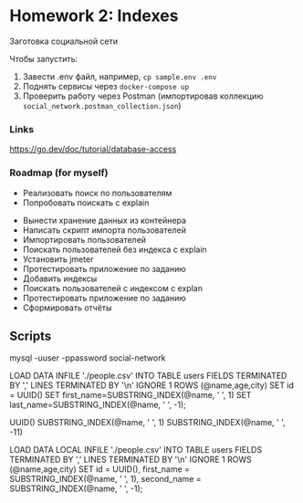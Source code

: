 # Homework 2: Indexes

Заготовка социальной сети

Чтобы запустить:

1. Завести .env файл, например, `cp sample.env .env`
2. Поднять сервисы через `docker-compose up`
3. Проверить работу через Postman (импортировав коллекцию `social_network.postman_collection.json`)

### Links

https://go.dev/doc/tutorial/database-access



### Roadmap (for myself)

+ Реализовать поиск по пользователям
+ Попробовать поискать с explain
- Вынести хранение данных из контейнера
- Написать скрипт импорта пользователей
- Импортировать пользователей
- Поискать пользователей без индекса с explain
- Установить jmeter
- Протестировать приложение по заданию
- Добавить индексы
- Поискать пользователей с индексом с explan
- Протестировать приложение по заданию
- Сформировать отчёты

## Scripts

mysql -uuser -ppassword social-network

LOAD DATA INFILE './people.csv'
INTO TABLE users
FIELDS TERMINATED BY ','
LINES TERMINATED BY '\n'
IGNORE 1 ROWS
(@name,age,city)
SET id = UUID()
SET first_name=SUBSTRING_INDEX(@name, ' ', 1)
SET last_name=SUBSTRING_INDEX(@name, ' ', -1);

UUID()
SUBSTRING_INDEX(@name, ' ', 1)
SUBSTRING_INDEX(@name, ' ', -11)

LOAD DATA LOCAL INFILE './people.csv' INTO TABLE users FIELDS TERMINATED BY ',' LINES TERMINATED BY '\n' IGNORE 1 ROWS (@name,age,city) SET id = UUID(), first_name = SUBSTRING_INDEX(@name, ' ', 1), second_name = SUBSTRING_INDEX(@name, ' ', -1);